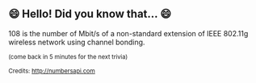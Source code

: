 ## 😄 Hello! Did you know that... 😄
108 is the number of Mbit/s of a non-standard extension of IEEE 802.11g wireless network using channel bonding.

<sup>(come back in 5 minutes for the next trivia)</sup>


<sup>Credits: http://numbersapi.com</sup>
